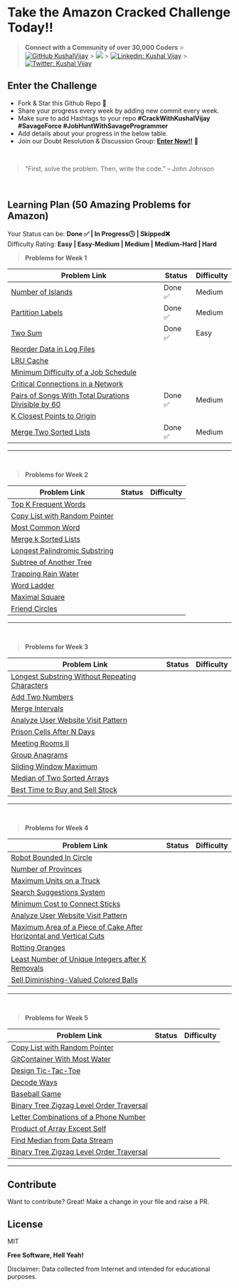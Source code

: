 # Take the Amazon Cracked Challenge Today!!

> **Connect with a Community of over 30,000 Coders** > [![GitHub KushalVijay](https://img.shields.io/github/followers/KushalVijay?label=follow&style=social)](https://github.com/KushalVijay) > ![](https://img.shields.io/youtube/channel/subscribers/UCOZMPD9TMk0C4yipWBaPZ7w?label=Follow%20Savage%20Programmer&style=social) > [![Linkedin: Kushal Vijay](https://img.shields.io/badge/-Kushal%20Vijay-blue?style=flat-square&logo=Linkedin&logoColor=white&link=https://www.linkedin.com/in/kushaalvijay/)](https://www.linkedin.com/in/kushalvijay/) > [![Twitter: Kushal Vijay](https://img.shields.io/twitter/follow/KushalVijay_?style=social)](https://twitter.com/KushalVijay_)

## Enter the Challenge

- Fork & Star this Github Repo 🌟
- Share your progress every week by adding new commit every week.
- Make sure to add Hashtags to your repo **#CrackWithKushalVijay #SavageForce #JobHuntWithSavageProgrammer**
- Add details about your progress in the below table.
- Join our Doubt Resolution & Discussion Group: [**Enter Now!!**](https://t.me/vijaykushal) 👀

<br />

> "First, solve the problem. Then, write the code.” – John Johnson

<br/>

## Learning Plan (50 Amazing Problems for Amazon)

Your Status can be: **Done ✅ | In Progress🕓 | Skipped❌**
<br>
Difficulty Rating: **Easy | Easy-Medium | Medium | Medium-Hard | Hard**

> **Problems for Week 1**

| Problem Link                                                                                                                              | Status  | Difficulty |
| ----------------------------------------------------------------------------------------------------------------------------------------- | ------- | ---------- |
| [Number of Islands](https://leetcode.com/problems/number-of-islands/)                                                                     | Done ✅ | Medium     |
| [Partition Labels](https://leetcode.com/problems/partition-labels/)                                                                       | Done ✅ | Medium     |
| [Two Sum](https://leetcode.com/problems/two-sum/)                                                                                         | Done ✅ | Easy       |
| [Reorder Data in Log Files](https://leetcode.com/problems/reorder-data-in-log-files/)                                                     |         |            |
| [LRU Cache](https://leetcode.com/problems/lru-cache/)                                                                                     |         |            |
| [Minimum Difficulty of a Job Schedule](https://leetcode.com/problems/minimum-difficulty-of-a-job-schedule/)                               |         |            |
| [Critical Connections in a Network](https://leetcode.com/problems/critical-connections-in-a-network/)                                     |         |            |
| [Pairs of Songs With Total Durations Divisible by 60](https://leetcode.com/problems/pairs-of-songs-with-total-durations-divisible-by-60/) | Done ✅ | Medium     |
| [K Closest Points to Origin](https://leetcode.com/problems/k-closest-points-to-origin/)                                                   |         |            |
| [Merge Two Sorted Lists](https://leetcode.com/problems/merge-two-sorted-lists/)                                                           | Done ✅ | Medium     |

---

<br>

> **Problems for Week 2**

| Problem Link                                                                                  | Status | Difficulty |
| --------------------------------------------------------------------------------------------- | ------ | ---------- |
| [Top K Frequent Words](https://leetcode.com/problems/top-k-frequent-words/)                   |        |            |
| [Copy List with Random Pointer](https://leetcode.com/problems/copy-list-with-random-pointer/) |        |            |
| [Most Common Word](https://leetcode.com/problems/most-common-word/)                           |        |            |
| [Merge k Sorted Lists](https://leetcode.com/problems/merge-k-sorted-lists/)                   |        |            |
| [Longest Palindromic Substring](https://leetcode.com/problems/longest-palindromic-substring/) |        |            |
| [Subtree of Another Tree](https://leetcode.com/problems/subtree-of-another-tree/)             |        |            |
| [Trapping Rain Water](https://leetcode.com/problems/trapping-rain-water/)                     |        |            |
| [Word Ladder](https://leetcode.com/problems/word-ladder/)                                     |        |            |
| [Maximal Square](https://leetcode.com/problems/maximal-square/)                               |        |            |
| [Friend Circles](https://leetcode.com/problems/friend-circles/)                               |        |            |

---

<br>

> **Problems for Week 3**

| Problem Link                                                                                                                    | Status | Difficulty |
| ------------------------------------------------------------------------------------------------------------------------------- | ------ | ---------- |
| [Longest Substring Without Repeating Characters](https://leetcode.com/problems/longest-substring-without-repeating-characters/) |        |            |
| [Add Two Numbers](https://leetcode.com/problems/add-two-numbers/)                                                               |        |            |
| [Merge Intervals](https://leetcode.com/problems/merge-intervals/)                                                               |        |            |
| [Analyze User Website Visit Pattern](https://leetcode.com/problems/analyze-user-website-visit-pattern/)                         |        |            |
| [Prison Cells After N Days](https://leetcode.com/problems/prison-cells-after-n-days/)                                           |        |            |
| [Meeting Rooms II](https://leetcode.com/problems/meeting-rooms-ii/)                                                             |        |            |
| [Group Anagrams](https://leetcode.com/problems/group-anagrams/)                                                                 |        |            |
| [Sliding Window Maximum](https://leetcode.com/problems/sliding-window-maximum/)                                                 |        |            |
| [Median of Two Sorted Arrays](https://leetcode.com/problems/median-of-two-sorted-arrays/)                                       |        |            |
| [Best Time to Buy and Sell Stock](https://leetcode.com/problems/best-time-to-buy-and-sell-stock/)                               |        |            |

---

<br>

> **Problems for Week 4**

| Problem Link                                                                                                                                                             | Status | Difficulty |
| ------------------------------------------------------------------------------------------------------------------------------------------------------------------------ | ------ | ---------- |
| [Robot Bounded In Circle](https://leetcode.com/problems/robot-bounded-in-circle/)                                                                                        |        |            |
| [Number of Provinces ](https://leetcode.com/problems/number-of-provinces/)                                                                                               |        |            |
| [Maximum Units on a Truck](https://leetcode.com/problems/maximum-units-on-a-truck/)                                                                                      |        |            |
| [Search Suggestions System](https://leetcode.com/problems/search-suggestions-system/)                                                                                    |        |            |
| [Minimum Cost to Connect Sticks ](https://leetcode.com/problems/minimum-cost-to-connect-sticks/)                                                                         |        |            |
| [Analyze User Website Visit Pattern](https://leetcode.com/problems/analyze-user-website-visit-pattern/)                                                                  |        |            |
| [Maximum Area of a Piece of Cake After Horizontal and Vertical Cuts ](https://leetcode.com/problems/maximum-area-of-a-piece-of-cake-after-horizontal-and-vertical-cuts/) |        |            |
| [Rotting Oranges](https://leetcode.com/problems/rotting-oranges/)                                                                                                        |        |            |
| [Least Number of Unique Integers after K Removals ](https://leetcode.com/problems/least-number-of-unique-integers-after-k-removals/)                                     |        |            |
| [Sell Diminishing-Valued Colored Balls](https://leetcode.com/problems/sell-diminishing-valued-colored-balls/)                                                            |        |            |

---

<br>

> **Problems for Week 5**

| Problem Link                                                                                                        | Status | Difficulty |
| ------------------------------------------------------------------------------------------------------------------- | ------ | ---------- |
| [Copy List with Random Pointer](https://leetcode.com/problems/copy-list-with-random-pointer/)                       |        |            |
| [GitContainer With Most Water](https://leetcode.com/problems/container-with-most-water/)                            |        |            |
| [Design Tic-Tac-Toe](https://leetcode.com/problems/design-tic-tac-toe/)                                             |        |            |
| [Decode Ways](https://leetcode.com/problems/decode-ways/)                                                           |        |            |
| [Baseball Game](https://leetcode.com/problems/baseball-game/)                                                       |        |            |
| [Binary Tree Zigzag Level Order Traversal](https://leetcode.com/problems/binary-tree-zigzag-level-order-traversal/) |        |            |
| [Letter Combinations of a Phone Number](https://leetcode.com/problems/letter-combinations-of-a-phone-number/)       |        |            |
| [Product of Array Except Self](https://leetcode.com/problems/product-of-array-except-self/)                         |        |            |
| [Find Median from Data Stream](https://leetcode.com/problems/find-median-from-data-stream/)                         |        |            |
| [Binary Tree Zigzag Level Order Traversal](https://leetcode.com/problems/binary-tree-zigzag-level-order-traversal/) |        |            |

---

## Contribute

Want to contribute? Great!
Make a change in your file and raise a PR.

## License

MIT

**Free Software, Hell Yeah!**

Disclaimer: Data collected from Internet and intended for educational purposes.
